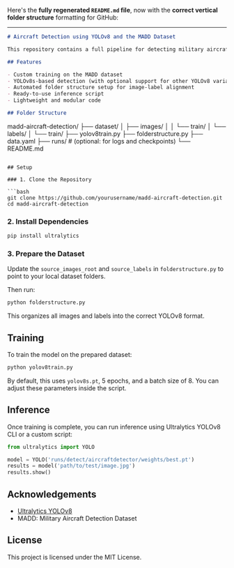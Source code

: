 Here's the **fully regenerated `README.md` file**, now with the **correct vertical folder structure** formatting for GitHub:

---

```markdown
# Aircraft Detection using YOLOv8 and the MADD Dataset

This repository contains a full pipeline for detecting military aircraft in aerial images using the MADD (Military Aircraft Detection Dataset). The solution is built with Ultralytics YOLOv8 and includes dataset structuring, training configuration, and model deployment scripts.

## Features

- Custom training on the MADD dataset  
- YOLOv8s-based detection (with optional support for other YOLOv8 variants)  
- Automated folder structure setup for image-label alignment  
- Ready-to-use inference script  
- Lightweight and modular code  

## Folder Structure

```

madd-aircraft-detection/
├── dataset/
│   ├── images/
│   │   └── train/
│   └── labels/
│       └── train/
├── yolov8train.py
├── folderstructure.py
├── data.yaml
├── runs/                 # (optional: for logs and checkpoints)
└── README.md

````

## Setup

### 1. Clone the Repository

```bash
git clone https://github.com/yourusername/madd-aircraft-detection.git
cd madd-aircraft-detection
````

### 2. Install Dependencies

```bash
pip install ultralytics
```

### 3. Prepare the Dataset

Update the `source_images_root` and `source_labels` in `folderstructure.py` to point to your local dataset folders.

Then run:

```bash
python folderstructure.py
```

This organizes all images and labels into the correct YOLOv8 format.

## Training

To train the model on the prepared dataset:

```bash
python yolov8train.py
```

By default, this uses `yolov8s.pt`, 5 epochs, and a batch size of 8. You can adjust these parameters inside the script.

## Inference

Once training is complete, you can run inference using Ultralytics YOLOv8 CLI or a custom script:

```python
from ultralytics import YOLO

model = YOLO('runs/detect/aircraftdetector/weights/best.pt')
results = model('path/to/test/image.jpg')
results.show()
```

## Acknowledgements

* [Ultralytics YOLOv8](https://github.com/ultralytics/ultralytics)
* MADD: Military Aircraft Detection Dataset

## License

This project is licensed under the MIT License.


